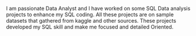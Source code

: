 I am passionate Data Analyst and I have worked on some SQL Data analysis projects to enhance my SQL coding. All these projects are on sample datasets that gathered from kaggle and other sources. 
These projects developed my SQL skill and make me focused and detailed Oriented. 
